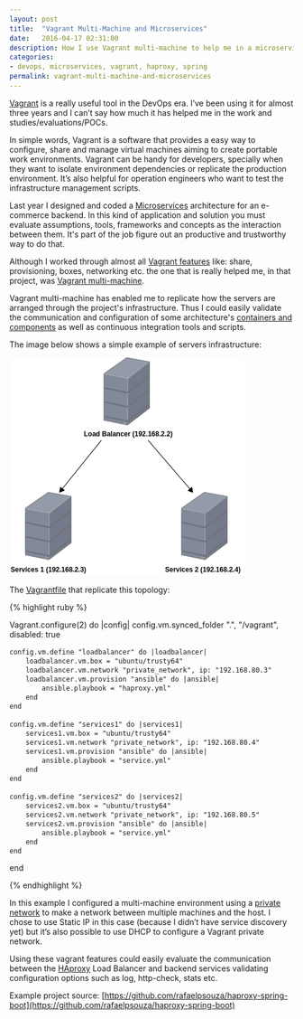 ```yaml
---
layout: post
title:  "Vagrant Multi-Machine and Microservices"
date:   2016-04-17 02:31:00
description: How I use Vagrant multi-machine to help me in a microservices project.
categories:
- devops, microservices, vagrant, haproxy, spring
permalink: vagrant-multi-machine-and-microservices
---
```


[Vagrant](https://www.vagrantup.com/) is a really useful tool in the DevOps era. 	I’ve been using it for almost three years and I can’t say how much it has helped me in the work and studies/evaluations/POCs.

In simple words, Vagrant is a software that provides a easy way to configure, share and manage virtual machines aiming to create portable work environments. Vagrant can be handy for developers, specially when they want to isolate environment dependencies or replicate the production environment. It’s also helpful for operation engineers who want to test the infrastructure management scripts.

Last year I designed and coded a [Microservices](http://martinfowler.com/articles/microservices.html) architecture for an e-commerce backend. In this kind of application and solution you must evaluate assumptions, tools, frameworks and concepts as the interaction between them. It's part of the job figure out an productive and trustworthy way to do that.

Although I worked through almost all [Vagrant features](https://www.vagrantup.com/docs/) like: share, provisioning, boxes, networking etc. the one that is really helped me, in that project, was [Vagrant multi-machine](https://www.vagrantup.com/docs/multi-machine/).

Vagrant multi-machine has enabled me to replicate how the servers are arranged through the project's infrastructure. Thus I could easily validate the communication and configuration of some architecture's [containers and components](http://static.codingthearchitecture.com/c4.pdf) as well as continuous integration tools and scripts.

The image below shows a simple example of servers infrastructure:

![Image](../assets/img/servers.png)

The [Vagrantfile]() that replicate this topology:

{% highlight ruby %}

Vagrant.configure(2) do |config|
	config.vm.synced_folder ".", "/vagrant", disabled: true

	config.vm.define "loadbalancer" do |loadbalancer|
		loadbalancer.vm.box = "ubuntu/trusty64"
		loadbalancer.vm.network "private_network", ip: "192.168.80.3"
		loadbalancer.vm.provision "ansible" do |ansible|
    		ansible.playbook = "haproxy.yml"
 		end
	end

	config.vm.define "services1" do |services1|
		services1.vm.box = "ubuntu/trusty64"
		services1.vm.network "private_network", ip: "192.168.80.4"
		services1.vm.provision "ansible" do |ansible|
    		ansible.playbook = "service.yml"
 		end
	end

	config.vm.define "services2" do |services2|
		services2.vm.box = "ubuntu/trusty64"
		services2.vm.network "private_network", ip: "192.168.80.5"
		services2.vm.provision "ansible" do |ansible|
    		ansible.playbook = "service.yml"
 		end
	end
end


{% endhighlight %}

In this example I configured a multi-machine environment using a [private network](https://www.vagrantup.com/docs/networking/private_network.html) to make a network between multiple machines and the host. I chose to use Static IP in this case (because I didn’t have service discovery yet)  but it’s also possible to use DHCP to configure a Vagrant private network.

Using these vagrant features could easily evaluate the communication between the [HAproxy](http://www.haproxy.org) Load Balancer and backend services validating configuration options such as log, http-check, stats etc. 

Example project source: [https://github.com/rafaelpsouza/haproxy-spring-boot](https://github.com/rafaelpsouza/haproxy-spring-boot)
